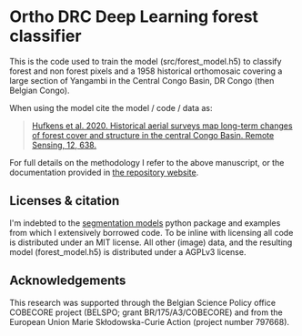 # Ortho DRC Deep Learning forest classifier

This is the code used to train the model (src/forest_model.h5) to classify forest and non forest pixels and a 1958 historical orthomosaic covering a large section of Yangambi in the Central Congo Basin, DR Congo (then Belgian Congo).

When using the model cite the model / code / data as:

> [Hufkens et al. 2020. Historical aerial surveys map long-term changes of
forest cover and structure in the central Congo Basin. Remote Sensing, 12, 638.](https://www.mdpi.com/2072-4292/12/4/638)

For full details on the methodology I refer to the above manuscript, or the documentation provided in [the repository website](https://khufkens.github.io/orthodrc_cnn/).

## Licenses & citation

I'm indebted to the [segmentation models](https://github.com/qubvel/segmentation_models) python package and examples from which I extensively borrowed code. To be inline with licensing all code is distributed under an MIT license. All other (image) data, and the resulting model (forest_model.h5) is distributed under a AGPLv3 license.

## Acknowledgements

This research was supported through the Belgian Science Policy office COBECORE project (BELSPO; grant BR/175/A3/COBECORE) and from the European Union Marie Skłodowska-Curie Action (project number 797668).
